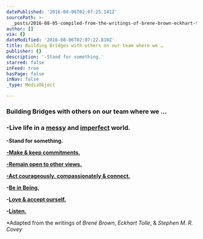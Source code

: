 ```yaml
---
datePublished: '2016-08-06T02:07:25.141Z'
sourcePath: >-
  _posts/2016-08-05-compiled-from-the-writings-of-brene-brown-eckhart-tolle-and.md
author: []
via: {}
dateModified: '2016-08-06T02:07:22.810Z'
title: Building Bridges with others on our team where we …
publisher: {}
description: '-Stand for something.'
starred: false
inFeed: true
hasPage: false
inNav: false
_type: MediaObject

---
```

### Building Bridges with others on our team where we ...

### **-Live life in a [messy][0] and [imperfect][1] world.**

**-Stand for something.**

**[-Make & keep commitments.][2]**

**[-Remain open to other views.][2]**

**[-Act courageously, compassionately & connect.][2]**

**-[Be in Being.][3]**

**-[Love & accept ourself.][4]**

**-[Listen.][5]**

\*Adapted from the writings of _Brené Brown_, _Eckhart Tolle_, & _Stephen M. R. Covey_

[0]: https://www.youtube.com/watch?v=RZWf2_2L2v8&feature=iv&src_vid=1Evwgu369Jw&annotation_id=channel%3Acta%3A1Evwgu369Jw_1387377892141912 "Blame"
[1]: https://www.youtube.com/watch?v=1Evwgu369Jw#action=share "Shame"
[2]: http://www.speedoftrust.com/Home "The Speed of Trust"
[3]: http://www.eckharttolle.de/ "Be in Being"
[4]: https://youtu.be/kAk4cwjvJ0A "Dare Greatly"
[5]: https://thekaronyagency.com/ "Listen"
